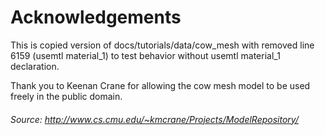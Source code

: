 # Acknowledgements

This is copied version of docs/tutorials/data/cow_mesh with removed line 6159 (usemtl material_1) to test behavior without usemtl material_1 declaration.

Thank you to Keenan Crane for allowing the cow mesh model to be used freely in the public domain.

###### Source: http://www.cs.cmu.edu/~kmcrane/Projects/ModelRepository/
